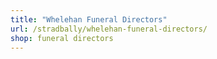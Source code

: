 ```yaml
---
title: "Whelehan Funeral Directors"
url: /stradbally/whelehan-funeral-directors/
shop: funeral directors
---
```

